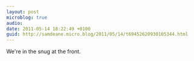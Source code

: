```yaml
---
layout: post
microblog: true
audio: 
date: 2011-05-14 18:22:49 +0100
guid: http://samdeane.micro.blog/2011/05/14/t69452620930105344.html
---
```

We're in the snug at the front.
